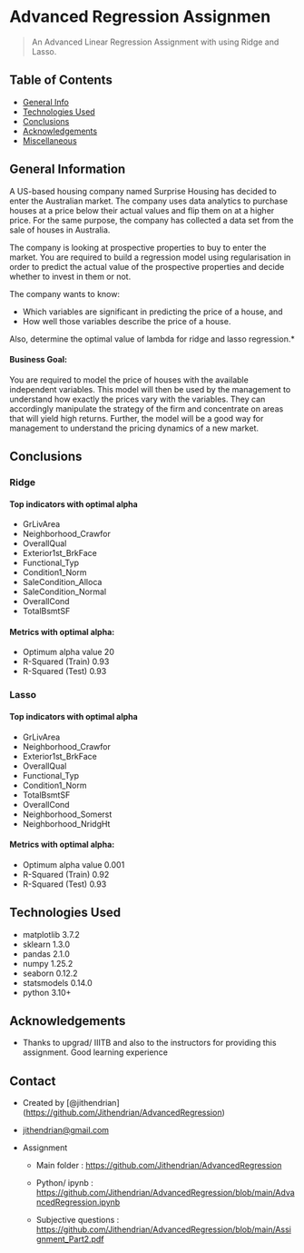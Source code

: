 # Advanced Regression Assignmen 
> An Advanced Linear Regression Assignment with using Ridge and Lasso.

## Table of Contents
* [General Info](#general-information)
* [Technologies Used](#technologies-used)
* [Conclusions](#conclusions)
* [Acknowledgements](#acknowledgements)
* [Miscellaneous](#miscellaneous)

<!-- You can include any other section that is pertinent to your problem -->

## General Information

A US-based housing company named Surprise Housing has decided to enter the Australian market. The company uses data analytics to purchase houses at a price below their actual values and flip them on at a higher price. For the same purpose, the company has collected a data set from the sale of houses in Australia.

The company is looking at prospective properties to buy to enter the market. You are required to build a regression model using regularisation in order to predict the actual value of the prospective properties and decide whether to invest in them or not.

The company wants to know:
- Which variables are significant in predicting the price of a house, and
- How well those variables describe the price of a house.

Also, determine the optimal value of lambda for ridge and lasso regression.*

#### Business Goal:

You are required to model the price of houses with the available independent variables. This model will then be used by the management to understand how exactly the prices vary with the variables. They can accordingly manipulate the strategy of the firm and concentrate on areas that will yield high returns. Further, the model will be a good way for management to understand the pricing dynamics of a new market.

<!-- You don't have to answer all the questions - just the ones relevant to your project. -->

## Conclusions

### Ridge
#### Top indicators with optimal alpha
- GrLivArea
- Neighborhood_Crawfor
- OverallQual
- Exterior1st_BrkFace
- Functional_Typ
- Condition1_Norm
- SaleCondition_Alloca
- SaleCondition_Normal
- OverallCond
- TotalBsmtSF <br/>

#### Metrics with optimal alpha: 
- Optimum alpha value 20
- R-Squared (Train) 0.93
- R-Squared (Test) 0.93

### Lasso
#### Top indicators with optimal alpha
- GrLivArea
- Neighborhood_Crawfor
- Exterior1st_BrkFace
- OverallQual
- Functional_Typ
- Condition1_Norm
- TotalBsmtSF
- OverallCond
- Neighborhood_Somerst
- Neighborhood_NridgHt <br/>

#### Metrics with optimal alpha: 
- Optimum alpha value 0.001
- R-Squared (Train) 0.92
- R-Squared (Test) 0.93

## Technologies Used

- matplotlib 3.7.2
- sklearn 1.3.0
- pandas 2.1.0
- numpy 1.25.2
- seaborn 0.12.2
- statsmodels 0.14.0
- python 3.10+

## Acknowledgements
- Thanks to upgrad/ IIITB and also to the instructors for providing this assignment. Good learning experience

## Contact
- Created by [@jithendrian] (https://github.com/Jithendrian/AdvancedRegression) 

- jithendrian@gmail.com 
- Assignment
    - Main folder : https://github.com/Jithendrian/AdvancedRegression
    - Python/ ipynb : https://github.com/Jithendrian/AdvancedRegression/blob/main/AdvancedRegression.ipynb

    - Subjective questions : https://github.com/Jithendrian/AdvancedRegression/blob/main/Assignment_Part2.pdf
    

